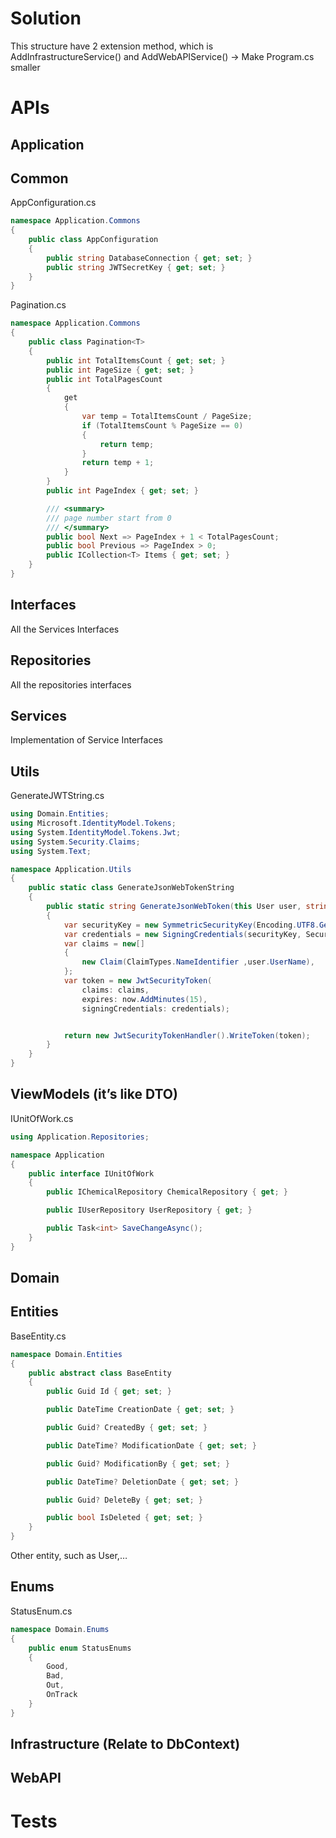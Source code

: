 # Solution

This structure have 2 extension method, which is AddInfrastructureService() and AddWebAPIService() → Make Program.cs smaller

# APIs

## Application

## Common

AppConfiguration.cs

```C#
namespace Application.Commons
{
    public class AppConfiguration
    {
        public string DatabaseConnection { get; set; }
        public string JWTSecretKey { get; set; }
    }
}
```

  

Pagination.cs

```C#
namespace Application.Commons
{
    public class Pagination<T>
    {
        public int TotalItemsCount { get; set; }
        public int PageSize { get; set; }
        public int TotalPagesCount
        {
            get
            {
                var temp = TotalItemsCount / PageSize;
                if (TotalItemsCount % PageSize == 0)
                {
                    return temp;
                }
                return temp + 1;
            }
        }
        public int PageIndex { get; set; }

        /// <summary>
        /// page number start from 0
        /// </summary>
        public bool Next => PageIndex + 1 < TotalPagesCount;
        public bool Previous => PageIndex > 0;
        public ICollection<T> Items { get; set; }
    }
}
```

## Interfaces

All the Services Interfaces

  

## Repositories

All the repositories interfaces

## Services

Implementation of Service Interfaces

## Utils

GenerateJWTString.cs

```C#
using Domain.Entities;
using Microsoft.IdentityModel.Tokens;
using System.IdentityModel.Tokens.Jwt;
using System.Security.Claims;
using System.Text;

namespace Application.Utils
{
    public static class GenerateJsonWebTokenString
    {
        public static string GenerateJsonWebToken(this User user, string secretKey, DateTime now)
        {
            var securityKey = new SymmetricSecurityKey(Encoding.UTF8.GetBytes(secretKey));
            var credentials = new SigningCredentials(securityKey, SecurityAlgorithms.HmacSha256);
            var claims = new[]
            {
                new Claim(ClaimTypes.NameIdentifier ,user.UserName),
            };
            var token = new JwtSecurityToken(
                claims: claims,
                expires: now.AddMinutes(15),
                signingCredentials: credentials);


            return new JwtSecurityTokenHandler().WriteToken(token);
        }
    }
}
```

## ViewModels (it’s like DTO)

IUnitOfWork.cs

```C#
using Application.Repositories;

namespace Application
{
    public interface IUnitOfWork
    {
        public IChemicalRepository ChemicalRepository { get; }

        public IUserRepository UserRepository { get; }

        public Task<int> SaveChangeAsync();
    }
}
```

## Domain

## Entities

BaseEntity.cs

```C#
namespace Domain.Entities
{
    public abstract class BaseEntity
    {
        public Guid Id { get; set; }

        public DateTime CreationDate { get; set; }

        public Guid? CreatedBy { get; set; }

        public DateTime? ModificationDate { get; set; }

        public Guid? ModificationBy { get; set; }

        public DateTime? DeletionDate { get; set; }

        public Guid? DeleteBy { get; set; }

        public bool IsDeleted { get; set; }
    }
}
```

Other entity, such as User,…

## Enums

StatusEnum.cs

```C#
namespace Domain.Enums
{
    public enum StatusEnums
    {
        Good,
        Bad,
        Out,
        OnTrack
    }
}
```

## Infrastructure (Relate to DbContext)

## WebAPI

# Tests